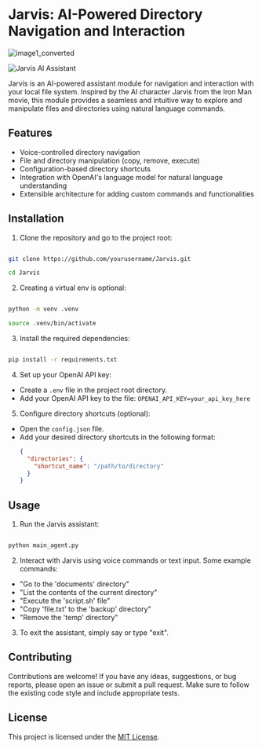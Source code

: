 # Jarvis: AI-Powered Directory Navigation and Interaction

![image1_converted](https://github.com/mrdavtan/Jarvis/assets/21132073/bc3e8831-216d-4393-904a-5b189c3f7a52)

![Jarvis AI Assistant](jarvis_ai_assistant.png)

Jarvis is an AI-powered assistant module for navigation and interaction with your local file system. Inspired by the AI character Jarvis from the Iron Man movie, this module provides a seamless and intuitive way to explore and manipulate files and directories using natural language commands.

## Features

- Voice-controlled directory navigation
- File and directory manipulation (copy, remove, execute)
- Configuration-based directory shortcuts
- Integration with OpenAI's language model for natural language understanding
- Extensible architecture for adding custom commands and functionalities

## Installation

1. Clone the repository and go to the project root:


```bash

git clone https://github.com/yourusername/Jarvis.git

cd Jarvis

```

2. Creating a virtual env is optional:
```bash

python -m venv .venv

source .venv/bin/activate


```



3. Install the required dependencies:

```bash

pip install -r requirements.txt


```

4. Set up your OpenAI API key:
- Create a `.env` file in the project root directory.
- Add your OpenAI API key to the file: `OPENAI_API_KEY=your_api_key_here`

5. Configure directory shortcuts (optional):
- Open the `config.json` file.
- Add your desired directory shortcuts in the following format:
  ```json
  {
    "directories": {
      "shortcut_name": "/path/to/directory"
    }
  }
  ```

## Usage

1. Run the Jarvis assistant:

```bash

python main_agent.py

```

2. Interact with Jarvis using voice commands or text input. Some example commands:
- "Go to the 'documents' directory"
- "List the contents of the current directory"
- "Execute the 'script.sh' file"
- "Copy 'file.txt' to the 'backup' directory"
- "Remove the 'temp' directory"

3. To exit the assistant, simply say or type "exit".

## Contributing

Contributions are welcome! If you have any ideas, suggestions, or bug reports, please open an issue or submit a pull request. Make sure to follow the existing code style and include appropriate tests.

## License

This project is licensed under the [MIT License](LICENSE).



